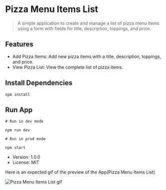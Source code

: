 # Pizza Menu Items List

> A simple application to create and manage a list of pizza menu items using a form with fields for title, description, toppings, and price.

## Features

- Add Pizza Items: Add new pizza items with a title, description, toppings, and price.
- View Pizza List: View the complete list of pizza items.

## Install Dependencies

```
npm install
```

## Run App

```
# Run in dev mode

npm run dev

# Run in prod mode

npm start
```

- Version: 1.0.0
- License: MIT

Here is an expected gif of the preview of the App(Pizza Menu Items List)

![Pizza Menu Items List gif](./src/images/pizza-menu-list.gif)
